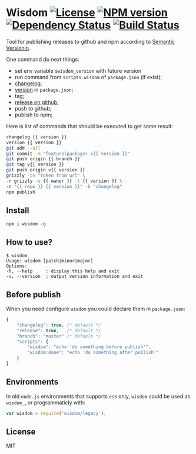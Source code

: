 # Wisdom [![License][LicenseIMGURL]][LicenseURL] [![NPM version][NPMIMGURL]][NPMURL] [![Dependency Status][DependencyStatusIMGURL]][DependencyStatusURL] [![Build Status][BuildStatusIMGURL]][BuildStatusURL]

Tool for publishing releases to github and npm according to [Semantic Versionin](http://semver.org "Semantic Versioning").

One command do next things:
- set env variable `$wisdom_version` with future version
- run command from `scripts.wisdom` of `package.json` (if exist);
- [changelog](http://github.com/coderaiser/changelog-io "ChangeLog");
- [version](http://github.com/coderaiser/version-io "Version") in `package.json`;
- tag;
- [release on github](https://github.com/coderaiser/node-grizzly "Grizzly");
- push to github;
- publish to npm;

Here is list of commands that should be executed to get same result:
```sh
changelog {{ version }}
version {{ version }}
git add --all
git commit -m "feature(package) v{{ version }}"
git push origin {{ branch }}
git tag v{{ version }}
git push origin v{{ version }}
grizzly -tn "token from url" \
-r grizzly -o {{ owner }} -t {{ version }} \
-n "{{ repo }} {{ version }}" -b "changelog"
npm publish
```

## Install

`npm i wisdom -g`

## How to use?

```
$ wisdom
Usage: wisdom [patch|minor|major]
Options:
-h, --help     : display this help and exit
-v, --version  : output version information and exit
```

## Before publish

When you need configure `wisdom` you could declare them in `package.json`:

```js
{
    "changelog": true, /* default */
    "release": true,   /* default */
    "branch": "master" /* default */
    "scripts": {
        "wisdom": "echo 'do something before publish'",
        "wisdom:done": "echo 'do something after publish'"
    }
}
```

## Environments

In old `node.js` environments that supports `es5` only, `wisdom` could be used as `wisdom_`,
or programmaticly with:

```js
var wisdom = require('wisdom/legacy');
```

## License

MIT

[NPMIMGURL]:                https://img.shields.io/npm/v/wisdom.svg?style=flat
[BuildStatusIMGURL]:        https://img.shields.io/travis/coderaiser/wisdom/master.svg?style=flat
[DependencyStatusIMGURL]:   https://img.shields.io/gemnasium/coderaiser/wisdom.svg?style=flat
[LicenseIMGURL]:            https://img.shields.io/badge/license-MIT-317BF9.svg?style=flat
[NPMURL]:                   https://npmjs.org/package/wisdom "npm"
[BuildStatusURL]:           https://travis-ci.org/coderaiser/wisdom  "Build Status"
[DependencyStatusURL]:      https://gemnasium.com/coderaiser/wisdom "Dependency Status"
[LicenseURL]:               https://tldrlegal.com/license/mit-license "MIT License"

